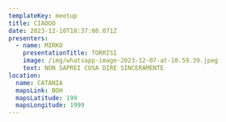 ```yaml
---
templateKey: meetup
title: CIAOOO
date: 2023-12-10T18:37:08.071Z
presenters:
  - name: MIRKO
    presentationTitle: TORRISI
    image: /img/whatsapp-image-2023-12-07-at-10.59.39.jpeg
    text: NON SAPREI COSA DIRE SINCERAMENTE
location:
  name: CATANIA
  mapsLink: BOH
  mapsLatitude: 199
  mapsLongitude: 1999
---
```

